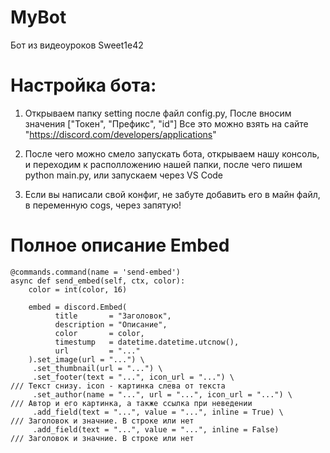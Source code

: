 # MyBot
Бот из видеоуроков Sweet1e42

# Настройка бота:
 1. Открываем папку setting после файл config.py, После вносим значения ["Токен", "Префикс", "id"] Все это можно взять на сайте "https://discord.com/developers/applications"

 2. После чего можно смело запускать бота, открываем нашу консоль, и переходим к располложению нашей папки, после чего пишем python main.py, или запускаем через VS Code

 3. Если вы написали свой конфиг, не забуте добавить его в майн файл, в переменную cogs, через запятую!


# Полное описание Embed

    @commands.command(name = 'send-embed')
    async def send_embed(self, ctx, color):
        color = int(color, 16)

        embed = discord.Embed(
              title       = "Заголовок",
              description = "Описание",
              color       = color,
              timestump   = datetime.datetime.utcnow(),
              url         = "..."
        ).set_image(url = "...") \
         .set_thumbnail(url = "...") \
         .set_footer(text = "...", icon_url = "...") \                  /// Текст снизу. icon - картинка слева от текста
         .set_author(name = "...", url = "...", icon_url = "...") \     /// Автор и его картинка, а также ссылка при неведении
         .add_field(text = "...", value = "...", inline = True) \       /// Заголовок и значние. В строке или нет
         .add_field(text = "...", value = "...", inline = False)        /// Заголовок и значние. В строке или нет
